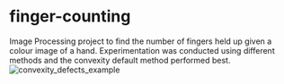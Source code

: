 # finger-counting
Image Processing project to find the number of fingers held up given a colour image of a hand. Experimentation was conducted using different methods and the convexity default method performed best.
![convexity_defects_example](https://user-images.githubusercontent.com/60894050/129353563-b1d880ee-6149-497d-9f7a-ba41e565ce35.png)
